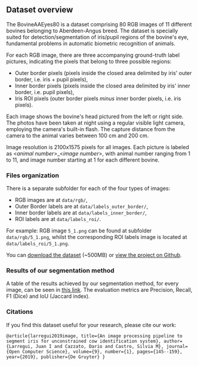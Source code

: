 ## Dataset overview

The BovineAAEyes80 is a dataset comprising 80 RGB images of 11 different bovines belonging to Aberdeen-Angus breed. The dataset is specially suited for detection/segmentation of iris/pupil regions of the bovine's eye, fundamental problems in automatic biometric recognition of animals. 

For each RGB image, there are three accompanying ground-truth label pictures, indicating the pixels that belong to three possible regions:
  - Outer border pixels (pixels inside the closed area delimited by iris' outer border, i.e. iris + pupil pixels),
  - Inner border pixels (pixels inside the closed area delimited by iris' inner border, i.e. pupil pixels),
  - Iris ROI pixels (outer border pixels _minus_ inner border pixels, i.e. iris pixels).
  
Each image shows the bovine's head pictured from the left or right side. The photos have been taken at night using a regular visible light camera, employing the camera's built-in flash. The capture distance from the camera to the animal varies between 100 cm and 200 cm.

Image resolution is 2100x1575 pixels for all images. Each picture is labeled as \<_animal number_\>\_\<_image number_\>, with animal number ranging from 1 to 11, and image number starting at 1 for each different bovine.

### Files organization

There is a separate subfolder for each of the four types of images:
  - RGB images are at `data/rgb/`,
  - Outer Border labels are at `data/labels_outer_border/`,
  - Inner border labels are at `data/labels_inner_border/`,
  - ROI labels are at `data/labels_roi/`.

For example: RGB image `5_1.png` can be found at subfolder `data/rgb/5_1.png`, whilst the corresponding ROI labels image is located at `data/labels_roi/5_1.png`.

You can [download the dataset](https://github.com/juanilarregui/BovineAAEyes80/archive/master.zip) (~500MB) or [view the project on Github](https://github.com/juanilarregui/BovineAAEyes80).

### Results of our segmentation method

A table of the results achieved by our segmentation method, for every image, can be seen in [this link](https://raw.githubusercontent.com/juanilarregui/BovineAAEyes80/master/results_per_image.png). The evaluation metrics are Precision, Recall, F1 (Dice) and IoU (Jaccard index).

### Citations

If you find this dataset useful for your research, please cite our work:

`@article{larregui2019image,
  title={An image processing pipeline to segment iris for unconstrained cow identification system},
  author={Larregui, Juan I and Cazzato, Dario and Castro, Silvia M},
  journal={Open Computer Science},
  volume={9},
  number={1},
  pages={145--159},
  year={2019},
  publisher={De Gruyter}
}`
